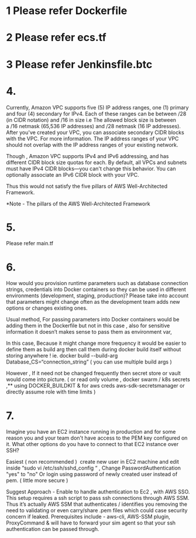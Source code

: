 # 1 Please refer Dockerfile
# 2 Please refer ecs.tf
# 3  Please refer Jenkinsfile.btc

# 4.

Currently, Amazon VPC supports five (5) IP address ranges, one (1) primary and four (4) secondary for IPv4. Each of these ranges can be between /28 (in CIDR notation) and /16 in size i.e The allowed block size is between a /16 netmask (65,536 IP addresses) and /28 netmask (16 IP addresses). After you've created your VPC, you can associate secondary CIDR blocks with the VPC. For more information. The IP address ranges of your VPC should not overlap with the IP address ranges of your existing network.

Though , Amazon VPC supports IPv4 and IPv6 addressing, and has different CIDR block size quotas for each. By default, all VPCs and subnets must have IPv4 CIDR blocks—you can't change this behavior. You can optionally associate an IPv6 CIDR block with your VPC.

Thus this would not satisfy the five pillars of AWS Well-Architected Framework.

*Note - 
The pillars of the AWS Well-Architected Framework


# 5.  
Please refer main.tf

# 6.
 How would you provision runtime parameters such as database connection strings, credentials into Docker containers so they can be used in different environments (development, staging, production)? Please take into account that parameters might change often as the development team adds new options or changes existing ones.

Usual method,
 For passing parameters into Docker containers would be adding them in the Dockerfile but not in this case , also for sensitive information it doesn’t makes sense to pass them as environment var, 

In this case,
 Because it might change more frequency it would be easier to define them as build arg then call them during docker build itself without storing anywhere ! ie. docker build --build-arg Database_CS=“connection_string” ( you can use multiple build args ) 

However , 
 If it need not be changed frequently then secret store or vault would come into picture. ( or read only volume , docker swarm / k8s secrets ,** using DOCKER_BUILDKIT & for aws creds
 aws-sdk-secretsmanager or directly assume role with time limits ) 

# 7. 
Imagine you have an EC2 instance running in production and for some reason you and your team don't have access to the PEM key configured on it. What other options do you have to connect to that EC2 instance over SSH?

Easiest ( non recommended )  create new user in EC2 machine and edit inside “sudo vi /etc/ssh/sshd_config “ , Change PasswordAuthentication "yes" to "no" Or login using password of newly created user instead of pem. ( little more secure )

Suggest Approach - 
Enable to handle authentication to Ec2 , with AWS SSO.
This setup requires a ssh script to pass ssh connections through AWS SSM. Thus it’s actually AWS SSM that authenticates / identifies you removing the need to validating or even carry/share .pem files which could case security concern if leaked.
Prerequisites include - aws-cli, AWS-SSM plugin, ProxyCommand & will have to forward your sim agent so that your ssh authentication can be passed through.
